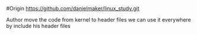 #Origin
https://github.com/danielmaker/linux_study.git

Author move the code from kernel to header files
we can use it everywhere by include his header files

